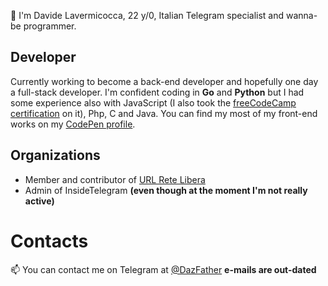 👋 I'm Davide Lavermicocca, 22 y/0, Italian Telegram specialist and wanna-be programmer.

## Developer
Currently working to become a back-end developer and hopefully one day a full-stack developer.
I'm confident coding in **Go** and **Python** but I had some experience also with JavaScript (I also took the [freeCodeCamp certification](https://www.freecodecamp.org/dazfather) on it), Php, C and Java.
You can find my most of my front-end works on my [CodePen profile](https://codepen.io/DazFather).

## Organizations
- Member and contributor of [URL Rete Libera](https://github.com/URL-Rete-Libera)
- Admin of InsideTelegram __(even though at the moment I'm not really active)__

# Contacts
📫 You can contact me on Telegram at [@DazFather](https://t.me/DazFather) __e-mails are out-dated__


